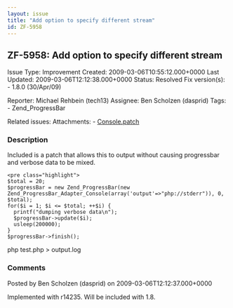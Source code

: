 ```yaml
---
layout: issue
title: "Add option to specify different stream"
id: ZF-5958
---
```


ZF-5958: Add option to specify different stream
-----------------------------------------------

 Issue Type: Improvement Created: 2009-03-06T10:55:12.000+0000 Last Updated: 2009-03-06T12:12:38.000+0000 Status: Resolved Fix version(s): - 1.8.0 (30/Apr/09)
 
 Reporter:  Michael Rehbein (tech13)  Assignee:  Ben Scholzen (dasprid)  Tags: - Zend\_ProgressBar
 
 Related issues: 
 Attachments: - [Console.patch](/issues/secure/attachment/11784/Console.patch)
 
### Description

Included is a patch that allows this to output without causing progressbar and verbose data to be mixed.

 
    <pre class="highlight">
    $total = 20;
    $progressBar = new Zend_ProgressBar(new Zend_ProgressBar_Adapter_Console(array('output'=>"php://stderr")), 0, $total);
    for($i = 1; $i <= $total; ++$i) {
      printf("dumping verbose data\n");
      $progressBar->update($i);
      usleep(200000);
    }
    $progressBar->finish();


php test.php > output.log

 

 

### Comments

Posted by Ben Scholzen (dasprid) on 2009-03-06T12:12:37.000+0000

Implemented with r14235. Will be included with 1.8.

 

 